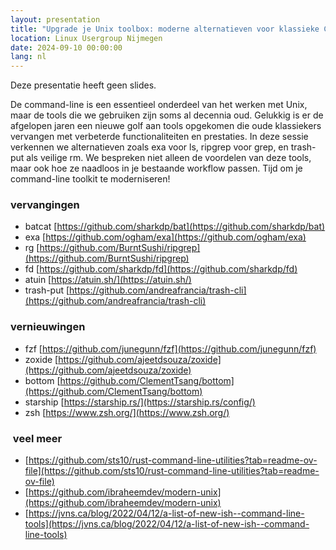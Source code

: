 ```yaml
---
layout: presentation
title: "Upgrade je Unix toolbox: moderne alternatieven voor klassieke CLI tool"
location: Linux Usergroup Nijmegen
date: 2024-09-10 00:00:00
lang: nl
---
```


Deze presentatie heeft geen slides.

De command-line is een essentieel onderdeel van het werken met Unix, maar de
tools die we gebruiken zijn soms al decennia oud. Gelukkig is er de afgelopen
jaren een nieuwe golf aan tools opgekomen die oude klassiekers vervangen met
verbeterde functionaliteiten en prestaties. In deze sessie verkennen we
alternatieven zoals exa voor ls, ripgrep voor grep, en trash-put als veilige
rm. We bespreken niet alleen de voordelen van deze tools, maar ook hoe ze
naadloos in je bestaande workflow passen. Tijd om je command-line toolkit te
moderniseren!

### vervangingen

- batcat [https://github.com/sharkdp/bat](https://github.com/sharkdp/bat)
- exa [https://github.com/ogham/exa](https://github.com/ogham/exa)
- rg [https://github.com/BurntSushi/ripgrep](https://github.com/BurntSushi/ripgrep)
- fd [https://github.com/sharkdp/fd](https://github.com/sharkdp/fd)
- atuin [https://atuin.sh/](https://atuin.sh/)
- trash-put [https://github.com/andreafrancia/trash-cli](https://github.com/andreafrancia/trash-cli)

### vernieuwingen

- fzf [https://github.com/junegunn/fzf](https://github.com/junegunn/fzf)
- zoxide [https://github.com/ajeetdsouza/zoxide](https://github.com/ajeetdsouza/zoxide)
- bottom [https://github.com/ClementTsang/bottom](https://github.com/ClementTsang/bottom)
- starship [https://starship.rs/](https://starship.rs/config/)
- zsh [https://www.zsh.org/](https://www.zsh.org/)

###  veel meer

- [https://github.com/sts10/rust-command-line-utilities?tab=readme-ov-file](https://github.com/sts10/rust-command-line-utilities?tab=readme-ov-file)
- [https://github.com/ibraheemdev/modern-unix](https://github.com/ibraheemdev/modern-unix)
- [https://jvns.ca/blog/2022/04/12/a-list-of-new-ish--command-line-tools](https://jvns.ca/blog/2022/04/12/a-list-of-new-ish--command-line-tools)
